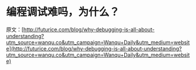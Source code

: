 # 编程调试难吗，为什么？

原文：[http://futurice.com/blog/why-debugging-is-all-about-understanding?utm_source=wanqu.co&utm_campaign=Wanqu+Daily&utm_medium=website](http://futurice.com/blog/why-debugging-is-all-about-understanding?utm_source=wanqu.co&utm_campaign=Wanqu+Daily&utm_medium=website)